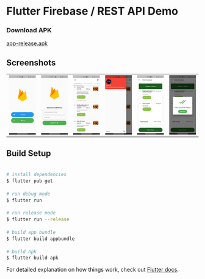 # Flutter Firebase / REST API Demo

### Download APK
[app-release.apk](https://github.com/icodelifee/firebase-auth-app/blob/main/apk/app-release.apk)

## Screenshots
<table>
  <tr>
    <td> <img src="./screenshots/onboarding.jpg"  alt="1" width = 200px ></td>
    <td> <img src="./screenshots/phone auth.jpg"  alt="1" width = 200px ></td>
    <td> <img src="./screenshots/home.jpg"  alt="1" width = 200px ></td>
    <td> <img src="./screenshots/drawer.jpg"  alt="1" width = 200px ></td>
    <td> <img src="./screenshots/cart.jpg"  alt="1" width = 200px ></td>
    <td> <img src="./screenshots/order placed.jpg"  alt="1" width = 200px ></td>
   </tr> 

  </tr>
</table>

## Build Setup
``` bash

# install dependencies
$ flutter pub get

# run debug mode
$ flutter run

# run release mode
$ flutter run --release

# build app bundle
$ flutter build appbundle

# build apk
$ flutter build apk

```

  

For detailed explanation on how things work, check out [Flutter docs](https://flutter.dev/docs).
